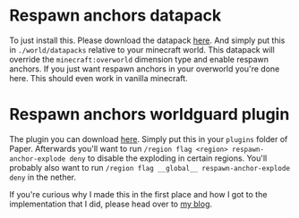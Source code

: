 Respawn anchors datapack
========================

To just install this. Please download the datapack [here](http://gitlab.com/schoentoon/respawn-anchors-worldguard/-/jobs/artifacts/master/raw/datapack/respawn-anchors-worldguard.zip?job=package:datapack).
And simply put this in `./world/datapacks` relative to your minecraft world.
This datapack will override the `minecraft:overworld` dimension type and enable respawn anchors.
If you just want respawn anchors in your overworld you're done here.
This should even work in vanilla minecraft.

Respawn anchors worldguard plugin
=================================

The plugin you can download [here](http://gitlab.com/schoentoon/respawn-anchors-worldguard/-/jobs/artifacts/master/raw/target/RespawnAnchorsWorldGuard-1.0-SNAPSHOT.jar?job=package:plugin).
Simply put this in your `plugins` folder of Paper.
Afterwards you'll want to run `/region flag <region> respawn-anchor-explode deny` to disable the exploding in certain regions.
You'll probably also want to run `/region flag __global__ respawn-anchor-explode deny` in the nether.

If you're curious why I made this in the first place and how I got to the implementation that I did, please head over to [my blog](https://blog.schoentoon.blue/posts/minecraft-respawn-anchors-in-overworld-for-minigames/).